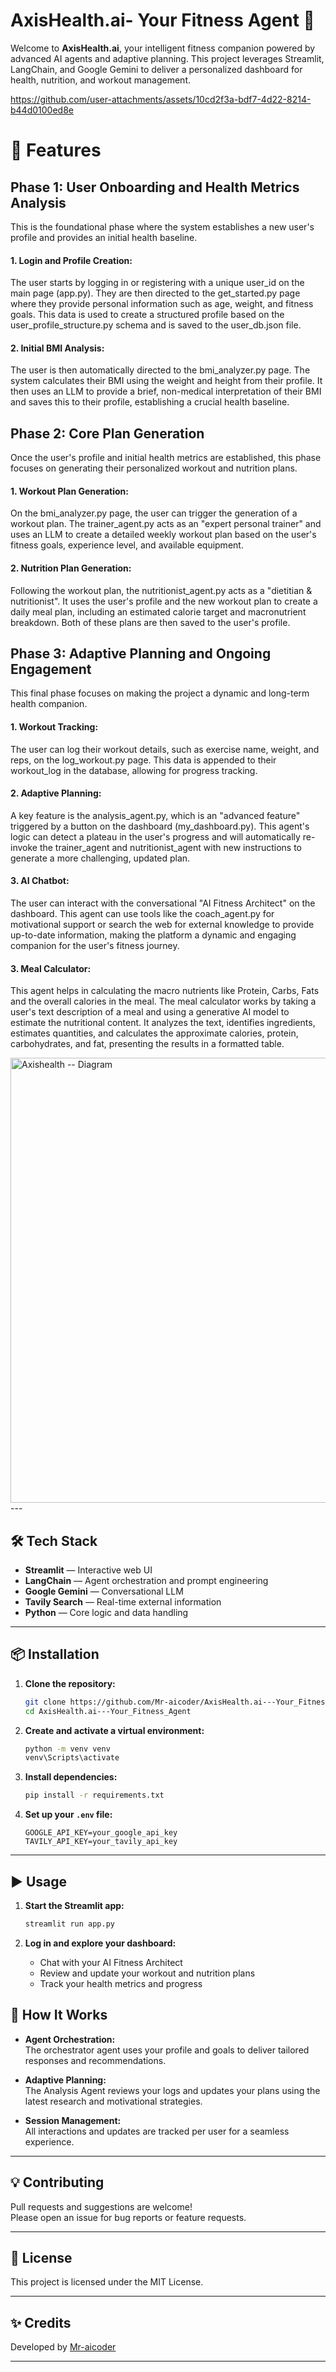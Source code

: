 # AxisHealth.ai- Your Fitness Agent 🤖

Welcome to **AxisHealth.ai**, your intelligent fitness companion powered by advanced AI agents and adaptive planning. This project leverages Streamlit, LangChain, and Google Gemini to deliver a personalized dashboard for health, nutrition, and workout management.


https://github.com/user-attachments/assets/10cd2f3a-bdf7-4d22-8214-b44d0100ed8e







# 🚀 Features

## Phase 1: User Onboarding and Health Metrics Analysis 
This is the foundational phase where the system establishes a new user's profile and 
provides an initial health baseline.

#### 1. Login and Profile Creation: 
The user starts by logging in or registering with a 
unique user_id on the main page (app.py). They are then directed to the 
get_started.py page where they provide personal information such as age, weight, 
and fitness goals. This data is used to create a structured profile based on the 
user_profile_structure.py schema and is saved to the user_db.json file. 
#### 2. Initial BMI Analysis: 
The user is then automatically directed to the 
bmi_analyzer.py page. The system calculates their BMI using the weight and 
height from their profile. It then uses an LLM to provide a brief, non-medical 
interpretation of their BMI and saves this to their profile, establishing a crucial 
health baseline.

## Phase 2: Core Plan Generation 
Once the user's profile and initial health metrics are established, this phase focuses on 
generating their personalized workout and nutrition plans. 
#### 1. Workout Plan Generation: 
On the bmi_analyzer.py page, the user can trigger the 
generation of a workout plan. The trainer_agent.py acts as an "expert personal 
trainer" and uses an LLM to create a detailed weekly workout plan based on the 
user's fitness goals, experience level, and available equipment. 
#### 2. Nutrition Plan Generation: 
Following the workout plan, the nutritionist_agent.py 
acts as a "dietitian & nutritionist". It uses the user's profile and the new workout 
plan to create a daily meal plan, including an estimated calorie target and 
macronutrient breakdown. Both of these plans are then saved to the user's profile.

## Phase 3: Adaptive Planning and Ongoing Engagement 
This final phase focuses on making the project a dynamic and long-term health 
companion. 
#### 1. Workout Tracking: 
The user can log their workout details, such as exercise name, 
weight, and reps, on the log_workout.py page. This data is appended to their 
workout_log in the database, allowing for progress tracking. 
#### 2. Adaptive Planning: 
A key feature is the analysis_agent.py, which is an "advanced 
feature" triggered by a button on the dashboard (my_dashboard.py). This agent's 
logic can detect a plateau in the user's progress and will automatically re-invoke 
the trainer_agent and nutritionist_agent with new instructions to generate a more 
challenging, updated plan. 
#### 3. AI Chatbot: 
The user can interact with the conversational 
"AI Fitness Architect" on the dashboard. This agent can use tools like the 
coach_agent.py for motivational support or search the web for external 
knowledge to provide up-to-date information, making the platform a dynamic and 
engaging companion for the user's fitness journey. 
#### 3. Meal Calculator: 
This agent helps in calculating the macro nutrients like Protein, Carbs, Fats and the overall calories in the meal.
The meal calculator works by taking a user's text description of a meal and using a generative AI model to estimate the nutritional content. It analyzes the text, identifies ingredients, estimates quantities, and calculates the approximate calories, protein, carbohydrates, and fat, presenting the results in a formatted table.

<img width="1668" height="712" alt="Axishealth -- Diagram" src="https://github.com/user-attachments/assets/05279995-a1a2-4575-84ca-659860803f37" />
---

## 🛠️ Tech Stack

- **Streamlit** — Interactive web UI
- **LangChain** — Agent orchestration and prompt engineering
- **Google Gemini** — Conversational LLM
- **Tavily Search** — Real-time external information
- **Python** — Core logic and data handling

---

## 📦 Installation

1. **Clone the repository:**
   ```bash
   git clone https://github.com/Mr-aicoder/AxisHealth.ai---Your_Fitness_Agent.git
   cd AxisHealth.ai---Your_Fitness_Agent
   ```

2. **Create and activate a virtual environment:**
   ```bash
   python -m venv venv
   venv\Scripts\activate
   ```

3. **Install dependencies:**
   ```bash
   pip install -r requirements.txt
   ```

4. **Set up your `.env` file:**
   ```
   GOOGLE_API_KEY=your_google_api_key
   TAVILY_API_KEY=your_tavily_api_key
   ```

---

## ▶️ Usage

1. **Start the Streamlit app:**
   ```bash
   streamlit run app.py
   ```

2. **Log in and explore your dashboard:**
   - Chat with your AI Fitness Architect
   - Review and update your workout and nutrition plans
   - Track your health metrics and progress



## 🧠 How It Works

- **Agent Orchestration:**  
  The orchestrator agent uses your profile and goals to deliver tailored responses and recommendations.

- **Adaptive Planning:**  
  The Analysis Agent reviews your logs and updates your plans using the latest research and motivational strategies.

- **Session Management:**  
  All interactions and updates are tracked per user for a seamless experience.

---

## 💡 Contributing

Pull requests and suggestions are welcome!  
Please open an issue for bug reports or feature requests.

---

## 📜 License

This project is licensed under the MIT License.

---

## ✨ Credits

Developed by [Mr-aicoder](https://github.com/Mr-aicoder)  


---





